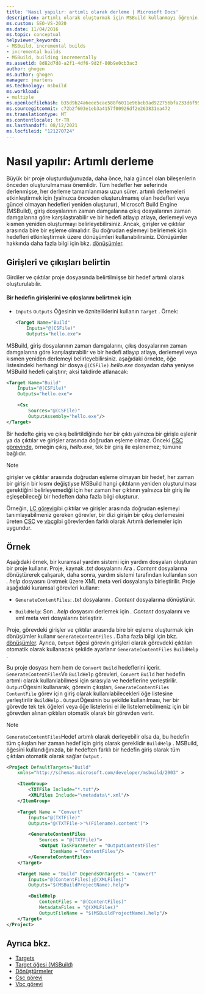 ```yaml
---
title: 'Nasıl yapılır: artımlı olarak derleme | Microsoft Docs'
description: artımlı olarak oluşturmak için MSBuild kullanmayı öğrenin, böylece daha önce güncel olan daha önce oluşturulmuş bileşenler yeniden oluşturulamaz.
ms.custom: SEO-VS-2020
ms.date: 11/04/2016
ms.topic: conceptual
helpviewer_keywords:
- MSBuild, incremental builds
- incremental builds
- MSBuild, building incrementally
ms.assetid: 8d82d7d8-a2f1-4df6-9d2f-80b9e0cb3ac3
author: ghogen
ms.author: ghogen
manager: jmartens
ms.technology: msbuild
ms.workload:
- multiple
ms.openlocfilehash: b35d9b24a6eee5cae588f6011e96bcb9ad922756bfa233d6f9598ec1a923f5f0
ms.sourcegitcommit: c72b2f603e1eb3a4157f00926df2e263831ea472
ms.translationtype: MT
ms.contentlocale: tr-TR
ms.lasthandoff: 08/12/2021
ms.locfileid: "121270724"
---
```

# <a name="how-to-build-incrementally"></a>Nasıl yapılır: Artımlı derleme

Büyük bir proje oluşturduğunuzda, daha önce, hala güncel olan bileşenlerin önceden oluşturulmaması önemlidir. Tüm hedefler her seferinde derlenmişse, her derleme tamamlanması uzun sürer. artımlı derlemeleri etkinleştirmek için (yalnızca önceden oluşturulmamış olan hedefleri veya güncel olmayan hedefleri yeniden oluşturur), Microsoft Build Engine (MSBuild), giriş dosyalarının zaman damgalarına çıkış dosyalarının zaman damgalarına göre karşılaştırabilir ve bir hedefi atlayıp atlaya, derlemeyi veya kısmen yeniden oluşturmayı belirleyebilirsiniz. Ancak, girişler ve çıktılar arasında bire bir eşleme olmalıdır. Bu doğrudan eşlemeyi belirlemek için hedefleri etkinleştirmek üzere dönüşümleri kullanabilirsiniz. Dönüşümler hakkında daha fazla bilgi için bkz. [dönüşümler](../msbuild/msbuild-transforms.md).

## <a name="specify-inputs-and-outputs"></a>Girişleri ve çıkışları belirtin

Girdiler ve çıktılar proje dosyasında belirtilmişse bir hedef artımlı olarak oluşturulabilir.

#### <a name="to-specify-inputs-and-outputs-for-a-target"></a>Bir hedefin girişlerini ve çıkışlarını belirtmek için

- `Inputs` `Outputs` Öğesinin ve özniteliklerini kullanın `Target` . Örnek:

  ```xml
  <Target Name="Build"
      Inputs="@(CSFile)"
      Outputs="hello.exe">
  ```

MSBuild, giriş dosyalarının zaman damgalarını, çıkış dosyalarının zaman damgalarına göre karşılaştırabilir ve bir hedefi atlayıp atlaya, derlemeyi veya kısmen yeniden derlemeyi belirleyebilirsiniz. aşağıdaki örnekte, öğe listesindeki herhangi bir dosya `@(CSFile)` *hello.exe* dosyadan daha yeniyse MSBuild hedefi çalıştırır; aksi takdirde atlanacak:

```xml
<Target Name="Build"
    Inputs="@(CSFile)"
    Outputs="hello.exe">

    <Csc
        Sources="@(CSFile)"
        OutputAssembly="hello.exe"/>
</Target>
```

Bir hedefte giriş ve çıkış belirtildiğinde her bir çıktı yalnızca bir girişle eşlenir ya da çıktılar ve girişler arasında doğrudan eşleme olmaz. Önceki [CSC görevinde](../msbuild/csc-task.md), örneğin çıkış, *hello.exe*, tek bir giriş ile eşlenemez; tümüne bağlıdır.

> [!NOTE]
> girişler ve çıktılar arasında doğrudan eşleme olmayan bir hedef, her zaman bir girişin bir kısmı değiştiyse MSBuild hangi çıktıların yeniden oluşturulması gerektiğini belirleyemediği için her zaman her çıktının yalnızca bir giriş ile eşleşebileceği bir hedeften daha fazla bilgi oluşturur.

Örneğin, [LC görevi](../msbuild/lc-task.md)gibi çıktılar ve girişler arasında doğrudan eşlemeyi tanımlayabilmeniz gereken görevler, bir dizi girişin bir çıkış derlemesini üreten [CSC](../msbuild/csc-task.md) ve [vbc](../msbuild/vbc-task.md)gibi görevlerden farklı olarak Artımlı derlemeler için uygundur.

## <a name="example"></a>Örnek

Aşağıdaki örnek, bir kuramsal yardım sistemi için yardım dosyaları oluşturan bir proje kullanır. Proje, kaynak *.txt* dosyalarını Ara *. Content* dosyalarına dönüştürerek çalışarak, daha sonra, yardım sistemi tarafından kullanılan son *. help* dosyasını üretmek üzere XML meta veri dosyalarıyla birleştirilir. Proje aşağıdaki kuramsal görevleri kullanır:

- `GenerateContentFiles`: *.txt* dosyalarını *. Content* dosyalarına dönüştürür.

- `BuildHelp`: Son *. help* dosyasını derlemek için *. Content* dosyalarını ve xml meta veri dosyalarını birleştirir.

Proje, görevdeki girişler ve çıktılar arasında bire bir eşleme oluşturmak için dönüşümler kullanır `GenerateContentFiles` . Daha fazla bilgi için bkz. [dönüşümler](../msbuild/msbuild-transforms.md). Ayrıca, `Output` öğesi görevin girişleri olarak görevdeki çıktıları otomatik olarak kullanacak şekilde ayarlanır `GenerateContentFiles` `BuildHelp` .

Bu proje dosyası hem hem de `Convert` `Build` hedeflerini içerir. `GenerateContentFiles`Ve `BuildHelp` görevleri, `Convert` `Build` her hedefin artımlı olarak kullanılabilmesi için sırasıyla ve hedeflerine yerleştirilir. `Output`Öğesini kullanarak, görevin çıkışları, `GenerateContentFiles` `ContentFile` görev için giriş olarak kullanılabilecekleri öğe listesine yerleştirilir `BuildHelp` . `Output`Öğesinin bu şekilde kullanılması, her bir görevde tek tek öğeleri veya öğe listelerini el ile listelemebilmeniz için bir görevden alınan çıktıları otomatik olarak bir görevden verir.

> [!NOTE]
> `GenerateContentFiles`Hedef artımlı olarak derleyebilir olsa da, bu hedefin tüm çıkışları her zaman hedef için giriş olarak gereklidir `BuildHelp` . MSBuild, öğesini kullandığınızda, bir hedeften farklı bir hedefin giriş olarak tüm çıktıları otomatik olarak sağlar `Output` .

```xml
<Project DefaultTargets="Build"
    xmlns="http://schemas.microsoft.com/developer/msbuild/2003" >

    <ItemGroup>
        <TXTFile Include="*.txt"/>
        <XMLFiles Include="\metadata\*.xml"/>
    </ItemGroup>

    <Target Name = "Convert"
        Inputs="@(TXTFile)"
        Outputs="@(TXTFile->'%(Filename).content')">

        <GenerateContentFiles
            Sources = "@(TXTFile)">
            <Output TaskParameter = "OutputContentFiles"
                ItemName = "ContentFiles"/>
        </GenerateContentFiles>
    </Target>

    <Target Name = "Build" DependsOnTargets = "Convert"
        Inputs="@(ContentFiles);@(XMLFiles)"
        Outputs="$(MSBuildProjectName).help">

        <BuildHelp
            ContentFiles = "@(ContentFiles)"
            MetadataFiles = "@(XMLFiles)"
            OutputFileName = "$(MSBuildProjectName).help"/>
    </Target>
</Project>
```

## <a name="see-also"></a>Ayrıca bkz.

- [Targets](../msbuild/msbuild-targets.md)
- [Target öğesi (MSBuild)](../msbuild/target-element-msbuild.md)
- [Dönüştürmeler](../msbuild/msbuild-transforms.md)
- [Csc görevi](../msbuild/csc-task.md)
- [Vbc görevi](../msbuild/vbc-task.md)
